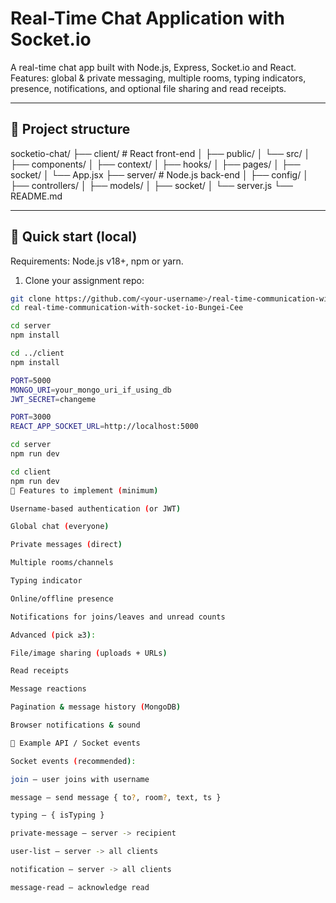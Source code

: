 # Real-Time Chat Application with Socket.io

A real-time chat app built with Node.js, Express, Socket.io and React.  
Features: global & private messaging, multiple rooms, typing indicators, presence, notifications, and optional file sharing and read receipts.

---

## 🔧 Project structure
socketio-chat/
├── client/ # React front-end
│ ├── public/
│ └── src/
│ ├── components/
│ ├── context/
│ ├── hooks/
│ ├── pages/
│ ├── socket/
│ └── App.jsx
├── server/ # Node.js back-end
│ ├── config/
│ ├── controllers/
│ ├── models/
│ ├── socket/
│ └── server.js
└── README.md

---

## 🚀 Quick start (local)
Requirements: Node.js v18+, npm or yarn.

1. Clone your assignment repo:

```bash
git clone https://github.com/<your-username>/real-time-communication-with-socket-io-Bungei-Cee.git
cd real-time-communication-with-socket-io-Bungei-Cee

cd server
npm install

cd ../client
npm install

PORT=5000
MONGO_URI=your_mongo_uri_if_using_db
JWT_SECRET=changeme

PORT=3000
REACT_APP_SOCKET_URL=http://localhost:5000

cd server
npm run dev

cd client
npm run dev
🧩 Features to implement (minimum)

Username-based authentication (or JWT)

Global chat (everyone)

Private messages (direct)

Multiple rooms/channels

Typing indicator

Online/offline presence

Notifications for joins/leaves and unread counts

Advanced (pick ≥3):

File/image sharing (uploads + URLs)

Read receipts

Message reactions

Pagination & message history (MongoDB)

Browser notifications & sound

📁 Example API / Socket events

Socket events (recommended):

join — user joins with username

message — send message { to?, room?, text, ts }

typing — { isTyping }

private-message — server -> recipient

user-list — server -> all clients

notification — server -> all clients

message-read — acknowledge read

